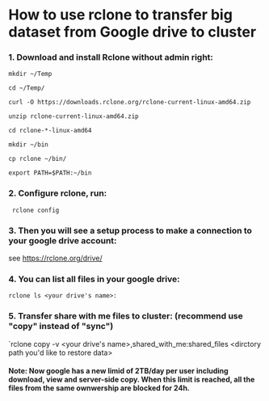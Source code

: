 # How to use rclone to transfer big dataset from Google drive to cluster
### 1. Download and install Rclone without admin right:
`mkdir ~/Temp`

`cd ~/Temp/`
 
`curl -O https://downloads.rclone.org/rclone-current-linux-amd64.zip`
 
 `unzip rclone-current-linux-amd64.zip`
 
 `cd rclone-*-linux-amd64`
 
 `mkdir ~/bin`
 
 `cp rclone ~/bin/`
 
 `export PATH=$PATH:~/bin`
 
 ### 2. Configure rclone, run:
 
 ` rclone config`
 
 ### 3. Then you will see a setup process to make a connection to your google drive account:
 
 see https://rclone.org/drive/
 
 ### 4. You can list all files in your google drive:
 
 `rclone ls <your drive's name>:`
 
 ### 5. Transfer share with me files to cluster: (recommend use "copy" instead of "sync")
 
 `rclone copy -v <your drive's name>,shared_with_me:shared_files <dirctory path you'd like to restore data>
 
 #### Note: Now google has a new limid of 2TB/day per user including download, view and server-side copy. When this limit is reached, all the files from the same ownwership are blocked for 24h.
